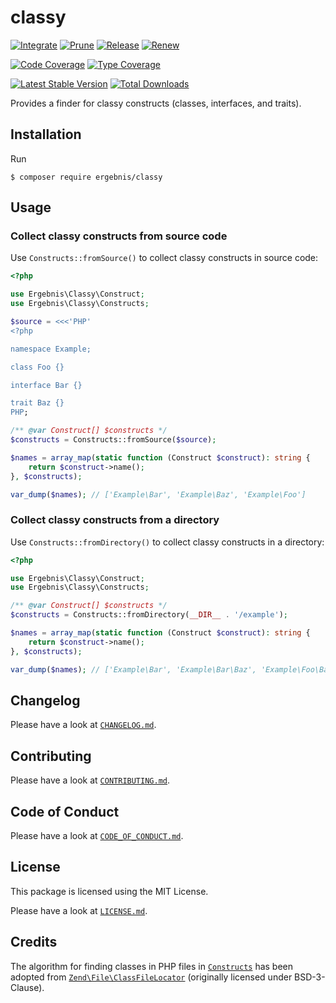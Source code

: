 # classy

[![Integrate](https://github.com/ergebnis/classy/workflows/Integrate/badge.svg?branch=master)](https://github.com/ergebnis/classy/actions)
[![Prune](https://github.com/ergebnis/classy/workflows/Prune/badge.svg?branch=master)](https://github.com/ergebnis/classy/actions)
[![Release](https://github.com/ergebnis/classy/workflows/Release/badge.svg?branch=master)](https://github.com/ergebnis/classy/actions)
[![Renew](https://github.com/ergebnis/classy/workflows/Renew/badge.svg?branch=master)](https://github.com/ergebnis/classy/actions)

[![Code Coverage](https://codecov.io/gh/ergebnis/classy/branch/master/graph/badge.svg)](https://codecov.io/gh/ergebnis/classy)
[![Type Coverage](https://shepherd.dev/github/ergebnis/classy/coverage.svg)](https://shepherd.dev/github/ergebnis/classy)

[![Latest Stable Version](https://poser.pugx.org/ergebnis/classy/v/stable)](https://packagist.org/packages/ergebnis/classy)
[![Total Downloads](https://poser.pugx.org/ergebnis/classy/downloads)](https://packagist.org/packages/ergebnis/classy)

Provides a finder for classy constructs (classes, interfaces, and traits).

## Installation

Run

```
$ composer require ergebnis/classy
```


## Usage

### Collect classy constructs from source code

Use `Constructs::fromSource()` to collect classy constructs in source code:

```php
<?php

use Ergebnis\Classy\Construct;
use Ergebnis\Classy\Constructs;

$source = <<<'PHP'
<?php

namespace Example;

class Foo {}

interface Bar {}

trait Baz {}
PHP;

/** @var Construct[] $constructs */
$constructs = Constructs::fromSource($source);

$names = array_map(static function (Construct $construct): string {
    return $construct->name();
}, $constructs);

var_dump($names); // ['Example\Bar', 'Example\Baz', 'Example\Foo']
```

### Collect classy constructs from a directory

Use `Constructs::fromDirectory()` to collect classy constructs in a directory:

```php
<?php

use Ergebnis\Classy\Construct;
use Ergebnis\Classy\Constructs;

/** @var Construct[] $constructs */
$constructs = Constructs::fromDirectory(__DIR__ . '/example');

$names = array_map(static function (Construct $construct): string {
    return $construct->name();
}, $constructs);

var_dump($names); // ['Example\Bar', 'Example\Bar\Baz', 'Example\Foo\Bar\Baz']
```

## Changelog

Please have a look at [`CHANGELOG.md`](CHANGELOG.md).

## Contributing

Please have a look at [`CONTRIBUTING.md`](.github/CONTRIBUTING.md).

## Code of Conduct

Please have a look at [`CODE_OF_CONDUCT.md`](https://github.com/ergebnis/.github/blob/master/CODE_OF_CONDUCT.md).

## License

This package is licensed using the MIT License.

Please have a look at [`LICENSE.md`](LICENSE.md).

## Credits

The algorithm for finding classes in PHP files in [`Constructs`](src/Constructs.php) has been adopted from [`Zend\File\ClassFileLocator`](https://github.com/zendframework/zend-file/blob/release-2.7.1/src/ClassFileLocator.php) (originally licensed under BSD-3-Clause).
